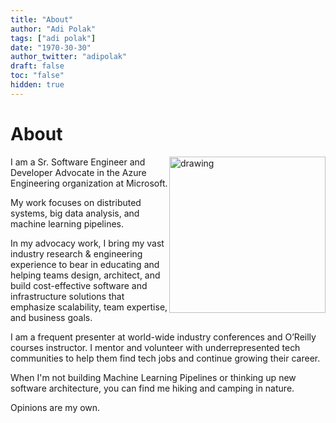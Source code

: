 ```yaml
---
title: "About"
author: "Adi Polak"
tags: ["adi polak"]
date: "1970-30-30"
author_twitter: "adipolak"
draft: false
toc: "false"
hidden: true
---
```


# About

<img style="float: right;width:250px;" src="https://databricks.com/wp-content/uploads/2020/11/Adi-Polak.jpg;" alt="drawing">



I am a Sr. Software Engineer and Developer Advocate in the Azure Engineering organization at Microsoft.

My work focuses on distributed systems, big data analysis, and machine learning pipelines.

In my advocacy work, I bring my vast industry research & engineering experience to bear in educating and helping teams design, architect, and build cost-effective software and infrastructure solutions that emphasize scalability, team expertise, and business goals.

I am a frequent presenter at world-wide industry conferences and O’Reilly courses instructor.
I mentor and volunteer with underrepresented tech communities to help them find tech jobs and continue growing their career.

When I'm not building Machine Learning Pipelines or thinking up new software architecture,
you can find me hiking and camping in nature.

Opinions are my own.

